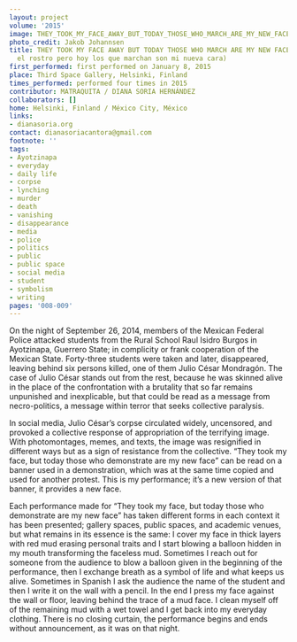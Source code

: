 ```yaml
---
layout: project
volume: '2015'
image: THEY_TOOK_MY_FACE_AWAY_BUT_TODAY_THOSE_WHO_MARCH_ARE_MY_NEW_FACE_(Me_quitaron_el_rostro_pero_hoy_los_que_marchan_son_mi_nueva_cara).jpg
photo_credit: Jakob Johannsen
title: THEY TOOK MY FACE AWAY BUT TODAY THOSE WHO MARCH ARE MY NEW FACE (Me quitaron
  el rostro pero hoy los que marchan son mi nueva cara)
first_performed: first performed on January 8, 2015
place: Third Space Gallery, Helsinki, Finland
times_performed: performed four times in 2015
contributor: MATRAQUITA / DIANA SORIA HERNÁNDEZ
collaborators: []
home: Helsinki, Finland / México City, México
links:
- dianasoria.org
contact: dianasoriacantora@gmail.com
footnote: ''
tags:
- Ayotzinapa
- everyday
- daily life
- corpse
- lynching
- murder
- death
- vanishing
- disappearance
- media
- police
- politics
- public
- public space
- social media
- student
- symbolism
- writing
pages: '008-009'
---
```


On the night of September 26, 2014, members of the Mexican Federal Police attacked students from the Rural School Raul Isidro Burgos in Ayotzinapa, Guerrero State; in complicity or frank cooperation of the Mexican State. Forty-three students were taken and later, disappeared, leaving behind six persons killed, one of them Julio César Mondragón. The case of Julio César stands out from the rest, because he was skinned alive in the place of the confrontation with a brutality that so far remains unpunished and inexplicable, but that could be read as a message from necro-politics, a message within terror that seeks collective paralysis.

In social media, Julio César’s corpse circulated widely, uncensored, and provoked a collective response of appropriation of the terrifying image. With photomontages, memes, and texts, the image was resignified in different ways but as a sign of resistance from the collective. “They took my face, but today those who demonstrate are my new face” can be read on a banner used in a demonstration, which was at the same time copied and used for another protest. This is my performance; it’s a new version of that banner, it provides a new face.

Each performance made for “They took my face, but today those who demonstrate are my new face” has taken different forms in each context it has been presented­­; gallery spaces, public spaces, and academic venues, but what remains in its essence is the same: I cover my face in thick layers with red mud erasing personal traits and I start blowing a balloon hidden in my mouth transforming the faceless mud. Sometimes I reach out for someone from the audience to blow a balloon given in the beginning of the performance, then I exchange breath as a symbol of life and what keeps us alive. Sometimes in Spanish I ask the audience the name of the student and then I write it on the wall with a pencil. In the end I press my face against the wall or floor, leaving behind the trace of a mud face. I clean myself off of the remaining mud with a wet towel and I get back into my everyday clothing. There is no closing curtain, the performance begins and ends without announcement, as it was on that night.
